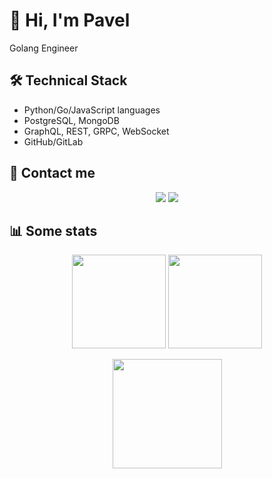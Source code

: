 # 👋 Hi, I'm Pavel 
Golang Engineer

## 🛠 Technical Stack
*   Python/Go/JavaScript languages
*   PostgreSQL, MongoDB
*   GraphQL, REST, GRPC, WebSocket
*   GitHub/GitLab

## 📲 Contact me
<p align='center'>
       <a href="http://t.me/pav_kozlov"><img src="https://img.shields.io/badge/Telegram-2CA5E0?style=for-the-badge&logo=telegram&logoColor=white"/></a>
       <a href="mailto:me"><img src="https://img.shields.io/badge/Gmail-D14836?style=for-the-badge&logo=gmail&logoColor=white" /></a>
</p>

## 📊 Some stats
<p align='center'>
       <img height=150 src="https://github-readme-stats.vercel.app/api?username=itpavelkozlov&count_private=true&show_icons=true&exclude_repo=coursera-python"/>
       <img height=150 src="https://github-readme-stats.vercel.app/api/top-langs/?username=itpavelkozlov&exclude_repo=coursera-python&layout=compact"/>
</p>

<div align="center" >
<!--    <a href="https://github.com/romankh3/github-profile-views-counter"> -->
       <img width="175px" src="https://komarev.com/ghpvc/?username=itpavelkozlov">
<!--    </a> -->
</div>
